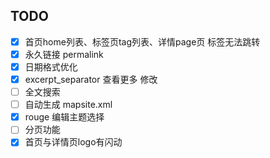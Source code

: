 

## TODO

- [x] 首页home列表、标签页tag列表、详情page页 标签无法跳转
- [x] 永久链接  permalink
- [x] 日期格式优化
- [x] excerpt_separator 查看更多 修改
- [ ] 全文搜索
- [ ] 自动生成 mapsite.xml
- [x] rouge 编辑主题选择
- [ ] 分页功能
- [x] 首页与详情页logo有闪动
